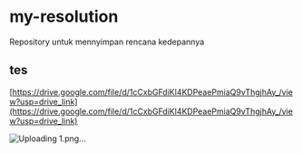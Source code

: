 # my-resolution
Repository untuk mennyimpan rencana kedepannya

tes
--

[https://drive.google.com/file/d/1cCxbGFdiKl4KDPeaePmiaQ9vThgjhAy_/view?usp=drive_link](https://drive.google.com/file/d/1cCxbGFdiKl4KDPeaePmiaQ9vThgjhAy_/view?usp=drive_link)

![Uploading 1.png…]()
